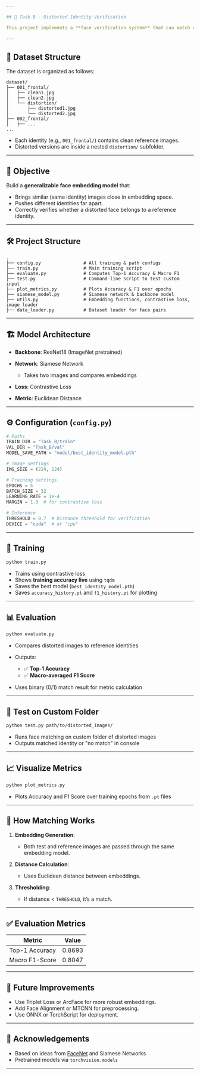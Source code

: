 ```yaml
---

## 🧠 Task B - Distorted Identity Verification

This project implements a **face verification system** that can match distorted or altered face images to their correct identities. Unlike classification, this task focuses on **verifying whether two face images belong to the same person**, even under challenging conditions.

---
```


## 📁 Dataset Structure

The dataset is organized as follows:

```
dataset/
├── 001_frontal/
│   ├── clean1.jpg
│   ├── clean2.jpg
│   └── distortion/
│       ├── distorted1.jpg
│       └── distorted2.jpg
├── 002_frontal/
│   ├── ...
...
```

* Each identity (e.g., `001_frontal/`) contains clean reference images.
* Distorted versions are inside a nested `distortion/` subfolder.

---

## 🎯 Objective

Build a **generalizable face embedding model** that:

* Brings similar (same identity) images close in embedding space.
* Pushes different identities far apart.
* Correctly verifies whether a distorted face belongs to a reference identity.

---

## 🛠️ Project Structure

```
.
├── config.py                # All training & path configs
├── train.py                 # Main training script
├── evaluate.py              # Computes Top-1 Accuracy & Macro F1
├── test.py                  # Command-line script to test custom input
├── plot_metrics.py          # Plots Accuracy & F1 over epochs
├── siamese_model.py         # Siamese network & backbone model
├── utils.py                 # Embedding functions, contrastive loss, image loader
├── data_loader.py           # Dataset loader for face pairs
```

---

## 🏗️ Model Architecture

* **Backbone**: ResNet18 (ImageNet pretrained)
* **Network**: Siamese Network

  * Takes two images and compares embeddings
* **Loss**: Contrastive Loss
* **Metric**: Euclidean Distance

---

## ⚙️ Configuration (`config.py`)

```python
# Paths
TRAIN_DIR = "Task_B/train"
VAL_DIR = "Task_B/val"
MODEL_SAVE_PATH = "model/best_identity_model.pth"

# Image settings
IMG_SIZE = (224, 224)

# Training settings
EPOCHS = 5
BATCH_SIZE = 32
LEARNING_RATE = 1e-4
MARGIN = 1.0  # for contrastive loss

# Inference
THRESHOLD = 0.7  # Distance threshold for verification
DEVICE = "cuda"  # or "cpu"
```

---

## 🚀 Training

```bash
python train.py
```

* Trains using contrastive loss
* Shows **training accuracy live** using `tqdm`
* Saves the best model (`best_identity_model.pth`)
* Saves `accuracy_history.pt` and `f1_history.pt` for plotting

---

## 📊 Evaluation

```bash
python evaluate.py
```

* Compares distorted images to reference identities
* Outputs:

  * ✅ **Top-1 Accuracy**
  * ✅ **Macro-averaged F1 Score**
* Uses binary (0/1) match result for metric calculation

---

## 🧪 Test on Custom Folder

```bash
python test.py path/to/distorted_images/
```

* Runs face matching on custom folder of distorted images
* Outputs matched identity or "no match" in console

---

## 📈 Visualize Metrics

```bash
python plot_metrics.py
```

* Plots Accuracy and F1 Score over training epochs from `.pt` files

---

## 🧠 How Matching Works

1. **Embedding Generation**:

   * Both test and reference images are passed through the same embedding model.
2. **Distance Calculation**:

   * Uses Euclidean distance between embeddings.
3. **Thresholding**:

   * If distance < `THRESHOLD`, it’s a match.

---

## ✅ Evaluation Metrics

| Metric         | Value  |
| -------------- | ------ |
| Top-1 Accuracy | 0.8693 |
| Macro F1-Score | 0.8047 |

---

## 🏁 Future Improvements

* Use Triplet Loss or ArcFace for more robust embeddings.
* Add Face Alignment or MTCNN for preprocessing.
* Use ONNX or TorchScript for deployment.

---

## 🙌 Acknowledgements

* Based on ideas from [FaceNet](https://arxiv.org/abs/1503.03832) and Siamese Networks
* Pretrained models via `torchvision.models`

---
